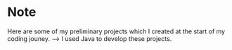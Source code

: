 # Note

Here are some of my preliminary projects which I created at the start of my coding jouney.
--> I used Java to develop these projects.

